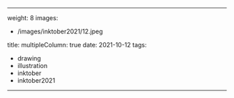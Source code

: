 
---
weight: 8
images:
- /images/inktober2021/12.jpeg

title:
multipleColumn: true
date: 2021-10-12
tags:
- drawing
- illustration
- inktober
- inktober2021
---

